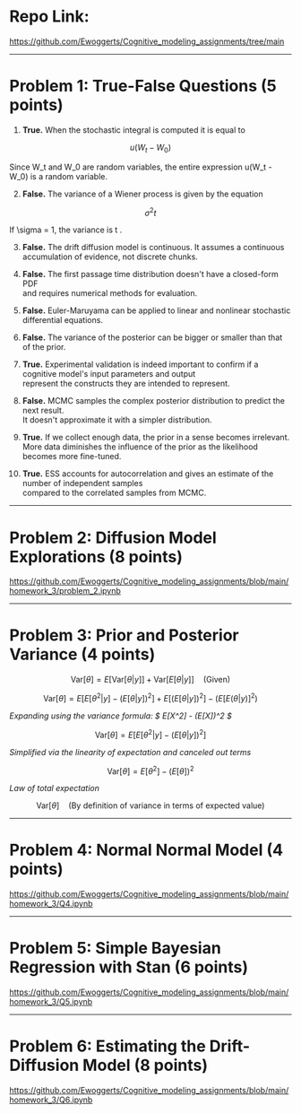 # Repo Link:

https://github.com/Ewoggerts/Cognitive_modeling_assignments/tree/main

---

# Problem 1: True-False Questions (5 points)

1. **True.** When the stochastic integral is computed it is equal to 

$$ 
u(W_t - W_0) 
$$

   Since W_t and W_0 are random variables, the entire expression u(W_t - W_0) is a random variable.

2. **False.** The variance of a Wiener process is given by the equation 

$$ 
\sigma^2 t 
$$

   If \sigma = 1, the variance is t .

3. **False.** The drift diffusion model is continuous. It assumes a continuous  
   accumulation of evidence, not discrete chunks.

4. **False.** The first passage time distribution doesn't have a closed-form PDF  
   and requires numerical methods for evaluation.

5. **False.** Euler-Maruyama can be applied to linear and nonlinear stochastic differential equations.

6. **False.** The variance of the posterior can be bigger or smaller than that of the prior.

7. **True.** Experimental validation is indeed important to confirm if a cognitive model's input parameters and output  
   represent the constructs they are intended to represent.

8. **False.** MCMC samples the complex posterior distribution to predict the next result.  
   It doesn't approximate it with a simpler distribution.

9. **True.** If we collect enough data, the prior in a sense becomes irrelevant.  
   More data diminishes the influence of the prior as the likelihood becomes more fine-tuned.

10. **True.** ESS accounts for autocorrelation and gives an estimate of the number of independent samples  
    compared to the correlated samples from MCMC.

---

# Problem 2: Diffusion Model Explorations (8 points)

https://github.com/Ewoggerts/Cognitive_modeling_assignments/blob/main/homework_3/problem_2.ipynb

---

# Problem 3: Prior and Posterior Variance (4 points)

$$
\text{Var}[\theta] = E[\text{Var}[\theta | y]] + \text{Var}[E[\theta | y]] \quad \text{(Given)}
$$

$$
\text{Var}[\theta] = E[E[\theta^2 | y] - (E[\theta | y])^2] + E[(E[\theta | y])^2] - (E[E(\theta | y)]^2)
$$

*Expanding using the variance formula: $ E[X^2] - (E[X])^2 $*  

$$
\text{Var}[\theta] = E[E[\theta^2 | y] - (E[\theta | y])^2]
$$

*Simplified via the linearity of expectation and canceled out terms*  

$$
\text{Var}[\theta] = E[\theta^2] - (E[\theta])^2
$$

*Law of total expectation*  

$$
\text{Var}[\theta] \quad \text{(By definition of variance in terms of expected value)}
$$

---

# Problem 4: Normal Normal Model (4 points)

https://github.com/Ewoggerts/Cognitive_modeling_assignments/blob/main/homework_3/Q4.ipynb

---

# Problem 5: Simple Bayesian Regression with Stan (6 points)

https://github.com/Ewoggerts/Cognitive_modeling_assignments/blob/main/homework_3/Q5.ipynb

---

# Problem 6: Estimating the Drift-Diffusion Model (8 points)

https://github.com/Ewoggerts/Cognitive_modeling_assignments/blob/main/homework_3/Q6.ipynb